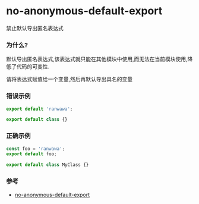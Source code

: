 # no-anonymous-default-export

禁止默认导出匿名表达式

### 为什么?

默认导出匿名表达式,该表达式就只能在其他模块中使用,而无法在当前模块使用,降低了代码的可变性.

请将表达式赋值给一个变量,然后再默认导出具名的变量

### 错误示例

```js
export default 'ranwawa';
```

```js
export default class {}
```

### 正确示例

```js
const foo = 'ranwawa';
export default foo;
```

```js
export default class MyClass {}
```

### 参考

- [no-anonymous-default-export](https://github.com/import-js/eslint-plugin-import/blob/main/docs/rules/no-anonymous-default-export.md)
